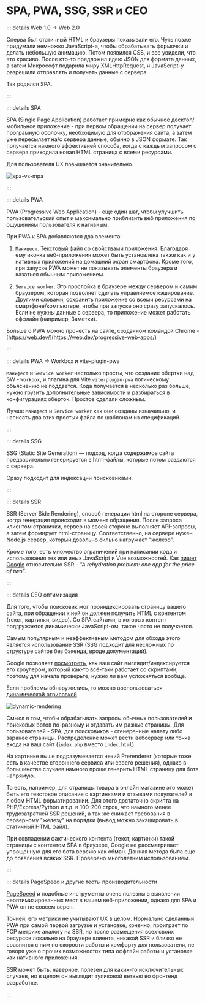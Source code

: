 # SPA, PWA, SSG, SSR и CEO

::: details Web 1.0 -> Web 2.0

Сперва был статичный HTML и браузеры показывали его. Чуть позже придумали немножко JavaScript-а, чтобы обрабатывать формочки и делать небольшую анимацию. Потом появился CSS, и все увидели, что это красиво. После кто-то предложил идею JSON для формата данных, а затем Микрософт подарила миру XMLHttpRequest, и JavaScript-у разрешили отправлять и получать данные с сервера.

Так родился SPA.

:::

::: details SPA

SPA (Single Page Application) работает примерно как обычное десктоп/мобильное приложение - при первом обращении на сервер получает програмную оболочку, необходимую для отображения сайта, а затем уже пересылает на/с сервера данные, обычно в JSON формате. Так получается намного эффективней способа, когда с каждым запросом с сервера приходила новая HTML страница с всеми ресурсами.

Для пользователя UX повышается значительно.

![spa-vs-mpa](/assets/images/spa-vs-mpa.png)

:::

::: details PWA

PWA (Progressive Web Application) - еще один шаг, чтобы улучшить пользовательский опыт и максимально приблизить веб приложения по ощущениям пользователя к нативным.

При PWA к SPA добавляются два элемента:

1. `Манифест`. Текстовый файл со свойствами приложения. Благодаря ему иконка веб-приложения может быть установлена также как и у нативных приложений на домашний экран смартфона. Кроме того, при запуске PWA может не показывать элементы браузера и казаться обычным приложением.

2. `Service worker`. Это прослойка в браузере между сервером и самим браузером, которая позволяет сделать управляемое кэширование. Другими словами, сохранить приложение со всеми ресурсами на смартфоне/компьютере, чтобы при запуске оно сразу запускалось. Если не нужны данные с сервера, то приложение может работать оффлайн (например, Заметки).

Больше о PWA можно прочесть на сайте, созданном командой Chrome - [https://web.dev/](https://web.dev/progressive-web-apps/)

:::

::: details PWA -> Workbox и vite-plugin-pwa

`Манифест` и `Service worker` настолько просты, что создание обертки над SW - `Workbox`, и плагина для Vite `vite-plugin-pwa` логическому объяснению не поддается. Кода получается в несколько раз больше, нужно грузить дополнительные зависимости и разбираться в конфигурациях оберток. Простое сделали сложным.

Лучше `Манифест` и `Service worker` как они созданы изначально, и написать два этих простых файла по шаблонам из спецификаций.

:::

::: details SSG

SSG (Static Site Generation) — подход, когда содержимое сайта предварительно генерируется в html-файлы, которые потом раздаются с сервера.

<!-- Пример такого - VitePress и данный сайт. -->

Сразу подходит для индексации поисковиками.

:::

::: details SSR

SSR (Server Side Rendering), способ генерации html на стороне сервера, когда генерация происходит в момент обращения.
После запроса клиентом странички, сервер на своей стороне выполняет API-запросы, а затем формирует html-страницу. Соответственно, на сервере нужен Node.js сервер, который довольно сильно нагружает "железо".

Кроме того, есть множество ограничений при написании кода и использования тех или иных JavaScript и Vue возможностей. Как [пишет Google](https://web.dev/rendering-on-the-web/) относительно SSR - _"A rehydration problem: one app for the price of two"_.

:::

::: details CEO оптимизация

Для того, чтобы поисковик мог проиндексировать страницу вашего сайта, при обращении к ней он должен получить HTML с контентом (текст, картинки, видео). Со SPA сайтами, в которых контент подгружается динамически JavaScript-ом, такое часто не получается.

Самым популярным и неэффективным методом для обхода этого является использование SSR (SSG подходит для несложных по структуре сайтов без бэкенда, вроде документаций).

Google позволяет [посмотреть](https://search.google.com/test/mobile-friendly), как ваш сайт выглядит/индексируется его кроулером, который как-то всё-таки работает со скриптами, поэтому для начала проверьте, нужно ли вам усложняться вообще.

Если проблемы обнаружились, то можно воспользоваться [динамической отрисовкой](https://developers.google.com/search/docs/crawling-indexing/javascript/dynamic-rendering)

![dynamic-rendering](/assets/images/dynamic-rendering.png)

Смысл в том, чтобы обрабатывать запросы обычных пользователей и поисковых ботов по-разному и отдавать им разные страницы. Для пользователей - SPA, для поисковиков - сгенеренные налету либо заранее страницы. Распределение может вести вебсервер или точка входа на ваш сайт (`index.php` вместо `index.html`).

На картинке выше подразумевается некий Prerenderer (которые тоже есть в качестве стороннего сервиса или своего решения), однако в большинстве случаев намного проще генерить HTML страницу для бота напрямую.

То есть, например, для страницы товара в онлайн магазине это может быть его текстовое описание с картинками и отзывами покупателей в любом HTML форматировании. Для этого достаточно скрипта на PHP/Express/Python и т.д. в 100-200 строк, что намного менее трудозатратней SSR решений, а так же снижает требования в серверному "железу" на порядки (вывод можно закэшировать в статичный HTML файл).

При совпадении фактического контента (текст, картинки) такой страницы с контентом SPA в браузере, Google не рассматривает упрощенную для его бота версию как обман. Данная метода была еще до появления всяких SSR. Проверено многолетним использованием.

:::

::: details PageSpeed и другие тесты производительности

[PageSpeed](https://pagespeed.web.dev/) и подобные инструменты очень полезны в выявлении неоптимизированных мест в вашем веб-приложении, однако для SPA и PWA он не совсем верен.

Точней, его метрики не учитывают UX в целом. Нормально сделанный PWA при самой первой загрузке и установке, конечно, проиграет по FCP метрике аналогу на SSR, но после размещения всех своих ресурсов локально на браузере клиента, никакой SSR и близко не сравнится с ним по скорости работы и комфорту для пользователя, не говоря уже о прочих возможностях типа оффлайн работы и установке как нативного приложения.

SSR может быть, наверное, полезен для каких-то исключительных случаев, но в целом он выглядит тупиковой ветвью во фронтенд разработке.

:::
